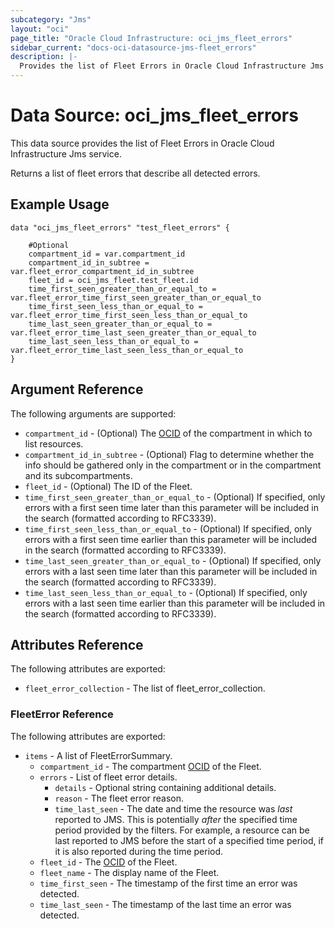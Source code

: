 ```yaml
---
subcategory: "Jms"
layout: "oci"
page_title: "Oracle Cloud Infrastructure: oci_jms_fleet_errors"
sidebar_current: "docs-oci-datasource-jms-fleet_errors"
description: |-
  Provides the list of Fleet Errors in Oracle Cloud Infrastructure Jms service
---
```


# Data Source: oci_jms_fleet_errors
This data source provides the list of Fleet Errors in Oracle Cloud Infrastructure Jms service.

Returns a list of fleet errors that describe all detected errors.

## Example Usage

```hcl
data "oci_jms_fleet_errors" "test_fleet_errors" {

	#Optional
	compartment_id = var.compartment_id
	compartment_id_in_subtree = var.fleet_error_compartment_id_in_subtree
	fleet_id = oci_jms_fleet.test_fleet.id
	time_first_seen_greater_than_or_equal_to = var.fleet_error_time_first_seen_greater_than_or_equal_to
	time_first_seen_less_than_or_equal_to = var.fleet_error_time_first_seen_less_than_or_equal_to
	time_last_seen_greater_than_or_equal_to = var.fleet_error_time_last_seen_greater_than_or_equal_to
	time_last_seen_less_than_or_equal_to = var.fleet_error_time_last_seen_less_than_or_equal_to
}
```

## Argument Reference

The following arguments are supported:

* `compartment_id` - (Optional) The [OCID](https://docs.cloud.oracle.com/iaas/Content/General/Concepts/identifiers.htm) of the compartment in which to list resources. 
* `compartment_id_in_subtree` - (Optional) Flag to determine whether the info should be gathered only in the compartment or in the compartment and its subcompartments. 
* `fleet_id` - (Optional) The ID of the Fleet.
* `time_first_seen_greater_than_or_equal_to` - (Optional) If specified, only errors with a first seen time later than this parameter will be included in the search (formatted according to RFC3339).
* `time_first_seen_less_than_or_equal_to` - (Optional) If specified, only errors with a first seen time earlier than this parameter will be included in the search (formatted according to RFC3339).
* `time_last_seen_greater_than_or_equal_to` - (Optional) If specified, only errors with a last seen time later than this parameter will be included in the search (formatted according to RFC3339).
* `time_last_seen_less_than_or_equal_to` - (Optional) If specified, only errors with a last seen time earlier than this parameter will be included in the search (formatted according to RFC3339).


## Attributes Reference

The following attributes are exported:

* `fleet_error_collection` - The list of fleet_error_collection.

### FleetError Reference

The following attributes are exported:

* `items` - A list of FleetErrorSummary.
	* `compartment_id` - The compartment [OCID](https://docs.cloud.oracle.com/iaas/Content/General/Concepts/identifiers.htm) of the Fleet. 
	* `errors` - List of fleet error details.
		* `details` - Optional string containing additional details.
		* `reason` - The fleet error reason.
		* `time_last_seen` - The date and time the resource was _last_ reported to JMS. This is potentially _after_ the specified time period provided by the filters. For example, a resource can be last reported to JMS before the start of a specified time period, if it is also reported during the time period. 
	* `fleet_id` - The [OCID](https://docs.cloud.oracle.com/iaas/Content/General/Concepts/identifiers.htm) of the Fleet.
	* `fleet_name` - The display name of the Fleet.
	* `time_first_seen` - The timestamp of the first time an error was detected. 
	* `time_last_seen` - The timestamp of the last time an error was detected. 


